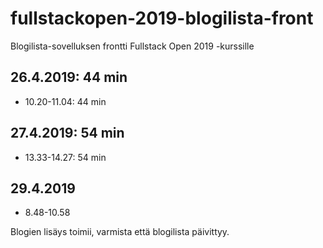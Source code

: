 # fullstackopen-2019-blogilista-front
Blogilista-sovelluksen frontti Fullstack Open 2019 -kurssille

## 26.4.2019: 44 min
- 10.20-11.04: 44 min

## 27.4.2019: 54 min
- 13.33-14.27: 54 min

## 29.4.2019
- 8.48-10.58

Blogien lisäys toimii, varmista että blogilista päivittyy.
